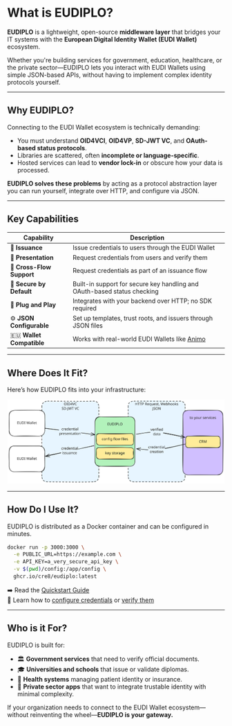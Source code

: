 # What is EUDIPLO?

**EUDIPLO** is a lightweight, open-source **middleware layer** that bridges your
IT systems with the **European Digital Identity Wallet (EUDI Wallet)**
ecosystem.

Whether you're building services for government, education, healthcare, or the
private sector—EUDIPLO lets you interact with EUDI Wallets using simple
JSON-based APIs, without having to implement complex identity protocols
yourself.

---

## Why EUDIPLO?

Connecting to the EUDI Wallet ecosystem is technically demanding:

- You must understand **OID4VCI**, **OID4VP**, **SD-JWT VC**, and **OAuth-based
  status protocols**.
- Libraries are scattered, often **incomplete or language-specific**.
- Hosted services can lead to **vendor lock-in** or obscure how your data is
  processed.

**EUDIPLO solves these problems** by acting as a protocol abstraction layer you
can run yourself, integrate over HTTP, and configure via JSON.

---

## Key Capabilities

| Capability                | Description                                                              |
| ------------------------- | ------------------------------------------------------------------------ |
| 🛂 **Issuance**           | Issue credentials to users through the EUDI Wallet                       |
| 🧾 **Presentation**       | Request credentials from users and verify them                           |
| 🔄 **Cross-Flow Support** | Request credentials as part of an issuance flow                          |
| 🔐 **Secure by Default**  | Built-in support for secure key handling and OAuth-based status checking |
| 🧱 **Plug and Play**      | Integrates with your backend over HTTP; no SDK required                  |
| ⚙️ **JSON Configurable**  | Set up templates, trust roots, and issuers through JSON files            |
| 🇪🇺 **Wallet Compatible**  | Works with real-world EUDI Wallets like [Animo](https://animo.id)        |

---

## Where Does It Fit?

Here’s how EUDIPLO fits into your infrastructure:

![EUDIPLO Overview](./overview.excalidraw.svg)

---

## How Do I Use It?

EUDIPLO is distributed as a Docker container and can be configured in minutes.

```bash
docker run -p 3000:3000 \
  -e PUBLIC_URL=https://example.com \
  -e API_KEY=a_very_secure_api_key \
  -v $(pwd)/config:/app/config \
  ghcr.io/cre8/eudiplo:latest
```

➡️ Read the [Quickstart Guide](./getting-started/quick-start.md)  
📘 Learn how to [configure credentials](./getting-started/issuance.md) or
[verify them](./getting-started/presentation.md)

---

## Who is it For?

EUDIPLO is built for:

- 🏛️ **Government services** that need to verify official documents.
- 🎓 **Universities and schools** that issue or validate diplomas.
- 🏥 **Health systems** managing patient identity or insurance.
- 🏢 **Private sector apps** that want to integrate trustable identity with
  minimal complexity.

If your organization needs to connect to the EUDI Wallet ecosystem—without
reinventing the wheel—**EUDIPLO is your gateway.**
